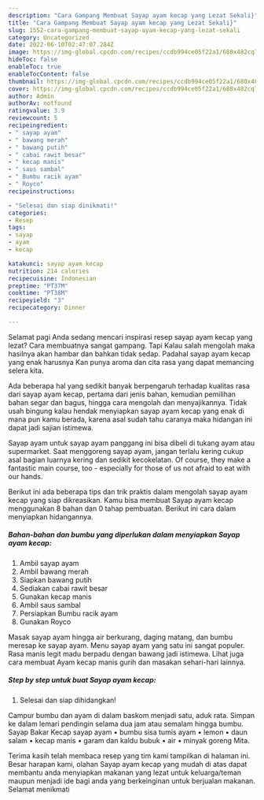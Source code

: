 ```yaml
---
description: "Cara Gampang Membuat Sayap ayam kecap yang Lezat Sekali}"
title: "Cara Gampang Membuat Sayap ayam kecap yang Lezat Sekali}"
slug: 1552-cara-gampang-membuat-sayap-ayam-kecap-yang-lezat-sekali
category: Uncategorized
date: 2022-06-10T02:47:07.284Z
image: https://img-global.cpcdn.com/recipes/ccdb994ce05f22a1/680x482cq70/sayap-ayam-kecap-foto-resep-utama.jpg
hideToc: false
enableToc: true
enableTocContent: false
thumbnail: https://img-global.cpcdn.com/recipes/ccdb994ce05f22a1/680x482cq70/sayap-ayam-kecap-foto-resep-utama.jpg
cover: https://img-global.cpcdn.com/recipes/ccdb994ce05f22a1/680x482cq70/sayap-ayam-kecap-foto-resep-utama.jpg
author: Admin
authorAv: notfound
ratingvalue: 3.9
reviewcount: 5
recipeingredient:
- " sayap ayam"
- " bawang merah"
- " bawang putih"
- " cabai rawit besar"
- " kecap manis"
- " saus sambal"
- " Bumbu racik ayam"
- " Royco"
recipeinstructions:

- "Selesai dan siap dinikmati!"
categories:
- Resep
tags:
- sayap
- ayam
- kecap

katakunci: sayap ayam kecap 
nutrition: 214 calories
recipecuisine: Indonesian
preptime: "PT37M"
cooktime: "PT38M"
recipeyield: "3"
recipecategory: Dinner

---
```



Selamat pagi Anda sedang mencari inspirasi resep sayap ayam kecap yang lezat? Cara membuatnya sangat gampang. Tapi Kalau salah mengolah maka hasilnya akan hambar dan bahkan tidak sedap. Padahal sayap ayam kecap yang enak harusnya Kan punya aroma dan cita rasa yang dapat memancing selera kita.


Ada beberapa hal yang sedikit banyak berpengaruh terhadap kualitas rasa dari sayap ayam kecap, pertama dari jenis bahan, kemudian pemilihan bahan segar dan bagus, hingga cara mengolah dan menyajikannya. Tidak usah bingung kalau hendak menyiapkan sayap ayam kecap yang enak di mana pun kamu berada, karena asal sudah tahu caranya maka hidangan ini dapat jadi sajian istimewa.

Sayap ayam untuk sayap ayam panggang ini bisa dibeli di tukang ayam atau supermarket. Saat menggoreng sayap ayam, jangan terlalu kering cukup asal bagian luarnya kering dan sedikit kecokelatan. Of course, they make a fantastic main course, too - especially for those of us not afraid to eat with our hands.


Berikut ini ada beberapa tips dan trik praktis dalam mengolah sayap ayam kecap yang siap dikreasikan. Kamu bisa membuat Sayap ayam kecap menggunakan 8 bahan dan 0 tahap pembuatan. Berikut ini cara dalam menyiapkan hidangannya.

<!--inarticleads1-->

##### Bahan-bahan dan bumbu yang diperlukan dalam menyiapkan Sayap ayam kecap:

1. Ambil  sayap ayam
1. Ambil  bawang merah
1. Siapkan  bawang putih
1. Sediakan  cabai rawit besar
1. Gunakan  kecap manis
1. Ambil  saus sambal
1. Persiapkan  Bumbu racik ayam
1. Gunakan  Royco


Masak sayap ayam hingga air berkurang, daging matang, dan bumbu meresap ke sayap ayam. Menu sayap ayam yang satu ini sangat populer. Rasa manis legit madu berpadu dengan bawang jadi istimewa. Lihat juga cara membuat Ayam kecap manis gurih dan masakan sehari-hari lainnya. 

<!--inarticleads2-->

##### Step by step untuk buat Sayap ayam kecap:


1. Selesai dan siap dihidangkan!

Campur bumbu dan ayam di dalam baskom menjadi satu, aduk rata. Simpan ke dalam lemari pendingin selama dua jam atau semalam hingga bumbu. Sayap Bakar Kecap sayap ayam • bumbu sisa tumis ayam • lemon • daun salam • kecap manis • garam dan kaldu bubuk • air • minyak goreng Mita. 

Terima kasih telah membaca resep yang tim kami tampilkan di halaman ini. Besar harapan kami, olahan Sayap ayam kecap yang mudah di atas dapat membantu anda menyiapkan makanan yang lezat untuk keluarga/teman maupun menjadi ide bagi anda yang berkeinginan untuk berjualan makanan. Selamat menikmati
